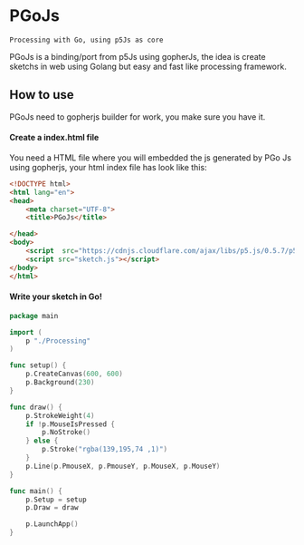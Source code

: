 # PGoJs

```
Processing with Go, using p5Js as core
```

PGoJs is a binding/port from p5Js using gopherJs, the idea is create sketchs in web using Golang but easy and fast like processing framework.

## How to use

PGoJs need to gopherjs builder for work, you make sure you have it.

#### Create a index.html file
You need a HTML file where you will embedded the js generated by PGo Js using gopherjs, your html index file has look like this:
```html
<!DOCTYPE html>
<html lang="en">
<head>
    <meta charset="UTF-8">
    <title>PGoJs</title>

</head>
<body>
    <script  src="https://cdnjs.cloudflare.com/ajax/libs/p5.js/0.5.7/p5.js"></script>
    <script src="sketch.js"></script>
</body>
</html>
```

#### Write your sketch in Go!
```go
package main

import (
	p "./Processing"
)

func setup() {
	p.CreateCanvas(600, 600)
	p.Background(230)
}

func draw() {
	p.StrokeWeight(4)
	if !p.MouseIsPressed {
		p.NoStroke()
	} else {
		p.Stroke("rgba(139,195,74 ,1)")
	}
	p.Line(p.PmouseX, p.PmouseY, p.MouseX, p.MouseY)
}

func main() {
	p.Setup = setup
	p.Draw = draw

	p.LaunchApp()
}
```


